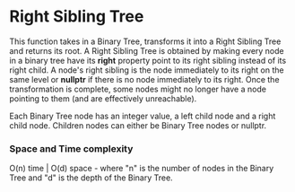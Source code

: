 # Right Sibling Tree

This function takes in a Binary Tree, transforms it into a Right Sibling Tree and returns its root. 
A Right Sibling Tree is obtained by making every node in a binary tree have its **right** property point to its right sibling instead of its right child. A node's right sibling is the node immediately to its right on the same level or **nullptr** if there is no node immediately to its right. 
Once the transformation is complete, some nodes might no longer have a node pointing to them (and are effectively unreachable). 

Each Binary Tree node has an integer value, a left child node and a right child node. Children nodes can either be Binary Tree nodes or nullptr. 

### Space and Time complexity
O(n) time | O(d) space - where "n" is the number of nodes in the Binary Tree and "d" is the depth of the Binary Tree. 